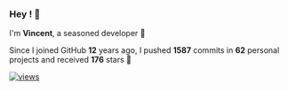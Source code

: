 ### Hey ! 👋

I'm **Vincent**, a seasoned developer 🫡

Since I joined GitHub **12** years ago, I pushed **1587** commits in **62** personal projects and received **176** stars 🥲

[![views](https://komarev.com/ghpvc/?username=vspiewak&style=flat&color=brightgreen&label=views&abbreviated=true)](https://github.com/vspiewak)
